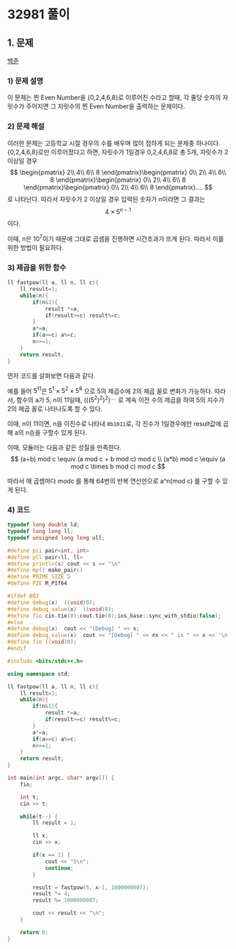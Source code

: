 # 32981 풀이

## 1. 문제 
[백준](https://boj.kr/32981)
### 1) 문제 설명

 이 문제는 찐 Even Number을 {0,2,4,6,8}로 이루어진 수라고 할때, 각 줄당 숫자의 자릿수가 주어지면 그 자릿수의 찐 Even Number을 출력하는 문제이다.

### 2) 문제 해설

이러한 문제는 고등학교 시절 경우의 수를 배우며 많이 접하게 되는 문제중 하나이다. {0,2,4,6,8}로만 이루어졌다고 하면, 자릿수가 1일경우 0,2,4,6,8로 총 5개, 자릿수가 2 이상일 경우
$$
\begin{pmatrix}
2\\ 4\\ 6\\ 8
\end{pmatrix}\begin{pmatrix}
0\\ 2\\ 4\\ 6\\ 8
\end{pmatrix}\begin{pmatrix}
0\\ 2\\ 4\\ 6\\ 8
\end{pmatrix}\begin{pmatrix}
0\\ 2\\ 4\\ 6\\ 8
\end{pmatrix}....
$$
로 나타난다. 따라서 자릿수가 2 이상일 경우 입력된 숫자가 n이라면 그 결과는 
$$
4 \times 5^{n-1}
$$
이다. 

이때, n은 $10^7$이기 때문에 그대로 곱셈을 진행하면 시간초과가 뜨게 된다. 따라서 이를 위한 방법이 필요하다. 

### 3) 제곱을 위한 함수
```c
ll fastpow(ll a, ll n, ll c){
    ll result=1;
    while(n){
        if(n&1){
            result *=a;
            if(result>=c) result%=c;
        }
        a*=a;
        if(a>=c) a%=c;
        n>>=1;
    }
    return result;
}
```

먼저 코드를 살펴보면 다음과 같다. 

예를 들어 $5^{11}$은 $5^1 \times 5^2 \times 5^8$ 으로 5의 제곱수에 2의 제곱 꼴로 변화가 가능하다. 따라서, 함수의 a가 5, n이 11일때, $(((5^2)^2)^2)^{....}$ 로 계속 이전 수의 제곱을 하여 5의 지수가 2의 제곱 꼴로 나타나도록 할 수 있다.

이때, n이 11이면, n을 이진수로 나타내 ```0b1011```로, 각 진수가 1일경우에만 result값에 곱해 a의 n승을 구할수 있게 된다. 

이때, 모듈러는 다음과 같은 성질을 만족한다.
$$
(a+b) mod c \equiv (a mod c + b mod c) mod c \\
(a*b) mod c \equiv (a mod c \times b mod c) mod c
$$

따라서 매 곱셈마다 $mod c$ 를 통해 64번의 반복 연산만으로 a^n(mod c) 를 구할 수 있게 된다.

### 4) 코드
```cpp
typedef long double ld;
typedef long long ll;
typedef unsigned long long ull;

#define pii pair<int, int>
#define pll pair<ll, ll>
#define println(s) cout << s << "\n"
#define mp() make_pair()
#define PRIME_SIZE 5
#define PIE M_PIf64

#ifdef BOJ
#define debug(x)  ((void)0);
#define debug_value(x)  ((void)0);
#define fio cin.tie(0);cout.tie(0);ios_base::sync_with_stdio(false);
#else
#define debug(x)  cout << "[Debug] " << x;
#define debug_value(x)  cout << "[Debug] " << #x << " is " << x << '\n';
#define fio ((void)0);
#endif

#include <bits/stdc++.h>

using namespace std;

ll fastpow(ll a, ll n, ll c){
    ll result=1;
    while(n){
        if(n&1){
            result *=a;
            if(result>=c) result%=c;
        }
        a*=a;
        if(a>=c) a%=c;
        n>>=1;
    }
    return result;
}

int main(int argc, char* argv[]) {
    fio; 

    int t;
    cin >> t;

    while(t--) {
        ll result = 1;

        ll x;
        cin >> x;

        if(x == 1) {
            cout << "5\n";
            continue;
        }

        result = fastpow(5, x-1, 1000000007);
        result *= 4;
        result %= 1000000007;

        cout << result << "\n";
    }

    return 0;
}
```